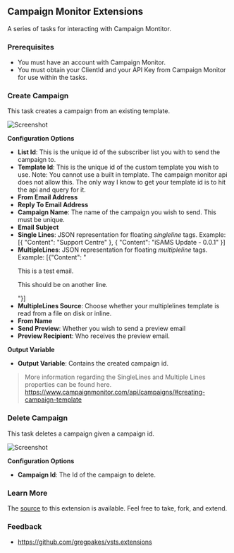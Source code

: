 ## Campaign Monitor Extensions ##

A series of tasks for interacting with Campaign Montitor.

### Prerequisites

* You must have an account with Campaign Monitor.
* You must obtain your ClientId and your API Key from Campaign Monitor for use within the tasks.

### Create Campaign

This task creates a campaign from an existing template.

![Screenshot]()

**Configuration Options**

* **List Id**: This is the unique id of the subscriber list you with to send the campaign to.
* **Template Id**: This is the unique id of the custom template you wish to use.  Note: You cannot use a built in template.  The campaign monitor api does not allow this.  The only way I know to get your template id is to hit the api and query for it.
* **From Email Address**
* **Reply To Email Address**
* **Campaign Name**: The name of the campaign you wish to send.  This must be unique.
* **Email Subject**
* **Single Lines**: JSON representation for floating *singleline* tags.  Example: [{ "Content": "Support Centre" }, { "Content": "iSAMS Update - 0.0.1" }]
* **MultipleLines**: JSON representation for floating *multipleline* tags.  Example: [{"Content": "<p>This is a test email.</p> <p>This should be on another line.</p>"}]
* **MultipleLines Source**: Choose whether your multiplelines template is read from a file on disk or inline.
* **From Name**
* **Send Preview**: Whether you wish to send a preview email
* **Preview Recipient**: Who receives the preview email.

**Output Variable**
* **Output Variable**: Contains the created campaign id.

> More information regarding the SingleLines and Multiple Lines properties can be found here. https://www.campaignmonitor.com/api/campaigns/#creating-campaign-template

### Delete Campaign

This task deletes a campaign given a campaign id.

![Screenshot]()

**Configuration Options**

* **Campaign Id**: The Id of the campaign to delete.

### Learn More

The [source](https://github.com/gregpakes/vsts.extensions) to this extension is available. Feel free to take, fork, and extend.

### Feedback ###
- https://github.com/gregpakes/vsts.extensions